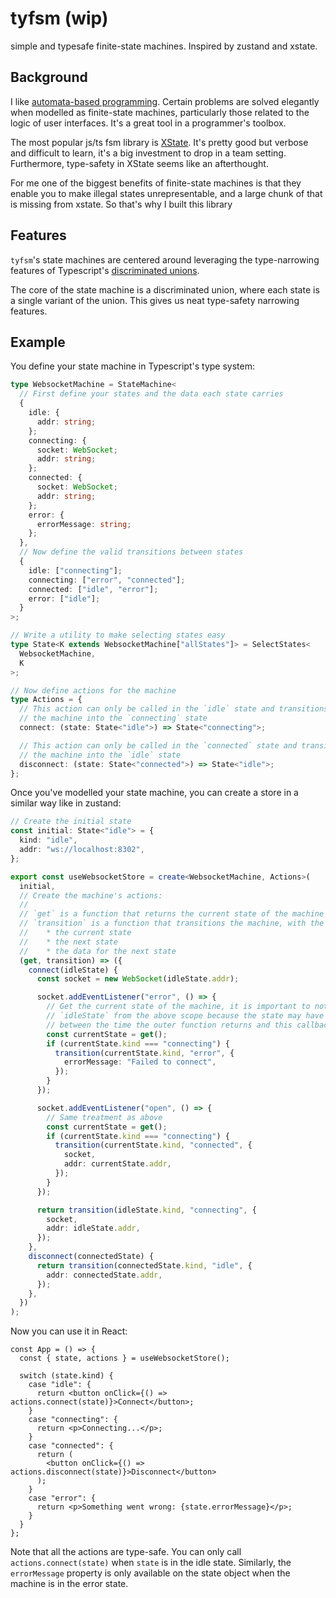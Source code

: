 # tyfsm (wip)

simple and typesafe finite-state machines. Inspired by zustand and xstate.

## Background

I like [automata-based programming](https://en.wikipedia.org/wiki/Automata-based_programming). Certain problems are solved elegantly when modelled as finite-state machines, particularly
those related to the logic of user interfaces. It's a great tool in a programmer's toolbox.

The most popular js/ts fsm library is [XState](https://github.com/statelyai/xstate). It's pretty good but verbose and difficult to learn, it's a big investment to drop in a team setting. Furthermore, type-safety in XState seems like an afterthought.

For me one of the biggest benefits of finite-state machines is that they enable you to make illegal states unrepresentable, and a large chunk of that is missing from xstate. So that's why I built this library

## Features

`tyfsm`'s state machines are centered around leveraging the type-narrowing features of Typescript's [discriminated unions](https://www.typescriptlang.org/docs/handbook/2/narrowing.html#discriminated-unions).

The core of the state machine is a discriminated union, where each state is a single variant of the union. This gives us neat type-safety narrowing features.

## Example

You define your state machine in Typescript's type system:

```typescript
type WebsocketMachine = StateMachine<
  // First define your states and the data each state carries
  {
    idle: {
      addr: string;
    };
    connecting: {
      socket: WebSocket;
      addr: string;
    };
    connected: {
      socket: WebSocket;
      addr: string;
    };
    error: {
      errorMessage: string;
    };
  },
  // Now define the valid transitions between states
  {
    idle: ["connecting"];
    connecting: ["error", "connected"];
    connected: ["idle", "error"];
    error: ["idle"];
  }
>;

// Write a utility to make selecting states easy
type State<K extends WebsocketMachine["allStates"]> = SelectStates<
  WebsocketMachine,
  K
>;

// Now define actions for the machine
type Actions = {
  // This action can only be called in the `idle` state and transitions
  // the machine into the `connecting` state
  connect: (state: State<"idle">) => State<"connecting">;

  // This action can only be called in the `connected` state and transitions
  // the machine into the `idle` state
  disconnect: (state: State<"connected">) => State<"idle">;
};
```

Once you've modelled your state machine, you can create a store in a similar way like in zustand:

```typescript
// Create the initial state
const initial: State<"idle"> = {
  kind: "idle",
  addr: "ws://localhost:8302",
};

export const useWebsocketStore = create<WebsocketMachine, Actions>(
  initial,
  // Create the machine's actions:
  //
  // `get` is a function that returns the current state of the machine
  // `transition` is a function that transitions the machine, with the following parameters:
  //    * the current state
  //    * the next state
  //    * the data for the next state
  (get, transition) => ({
    connect(idleState) {
      const socket = new WebSocket(idleState.addr);

      socket.addEventListener("error", () => {
        // Get the current state of the machine, it is important to not use
        // `idleState` from the above scope because the state may have changed in
        // between the time the outer function returns and this callback runs.
        const currentState = get();
        if (currentState.kind === "connecting") {
          transition(currentState.kind, "error", {
            errorMessage: "Failed to connect",
          });
        }
      });

      socket.addEventListener("open", () => {
        // Same treatment as above
        const currentState = get();
        if (currentState.kind === "connecting") {
          transition(currentState.kind, "connected", {
            socket,
            addr: currentState.addr,
          });
        }
      });

      return transition(idleState.kind, "connecting", {
        socket,
        addr: idleState.addr,
      });
    },
    disconnect(connectedState) {
      return transition(connectedState.kind, "idle", {
        addr: connectedState.addr,
      });
    },
  })
);
```

Now you can use it in React:

```tsx
const App = () => {
  const { state, actions } = useWebsocketStore();

  switch (state.kind) {
    case "idle": {
      return <button onClick={() => actions.connect(state)}>Connect</button>;
    }
    case "connecting": {
      return <p>Connecting...</p>;
    }
    case "connected": {
      return (
        <button onClick={() => actions.disconnect(state)}>Disconnect</button>
      );
    }
    case "error": {
      return <p>Something went wrong: {state.errorMessage}</p>;
    }
  }
};
```

Note that all the actions are type-safe. You can only call `actions.connect(state)` when `state` is in the idle state. Similarly, the `errorMessage` property is only available on the
state object when the machine is in the error state.
